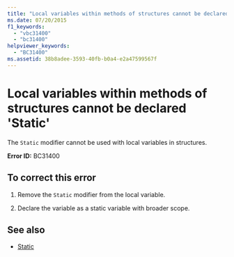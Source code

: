 ```yaml
---
title: "Local variables within methods of structures cannot be declared 'Static'"
ms.date: 07/20/2015
f1_keywords: 
  - "vbc31400"
  - "bc31400"
helpviewer_keywords: 
  - "BC31400"
ms.assetid: 38b8adee-3593-40fb-b0a4-e2a47599567f
---
```

# Local variables within methods of structures cannot be declared 'Static'
The `Static` modifier cannot be used with local variables in structures.  
  
 **Error ID:** BC31400  
  
## To correct this error  
  
1.  Remove the `Static` modifier from the local variable.  
  
2.  Declare the variable as a static variable with broader scope.  
  
## See also

- [Static](../../visual-basic/language-reference/modifiers/static.md)

